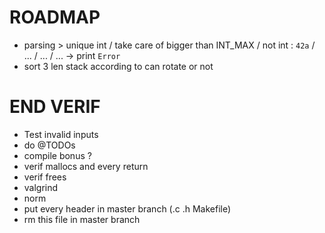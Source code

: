 # ROADMAP
- parsing > unique int / take care of bigger than INT_MAX / not int : `42a` / ... / ... / ... -> print `Error`
- sort 3 len stack according to can rotate or not

# END VERIF
- Test invalid inputs
- do @TODOs
- compile bonus ?
- verif mallocs and every return
- verif frees
- valgrind
- norm
- put every header in master branch (.c .h Makefile)
- rm this file in master branch